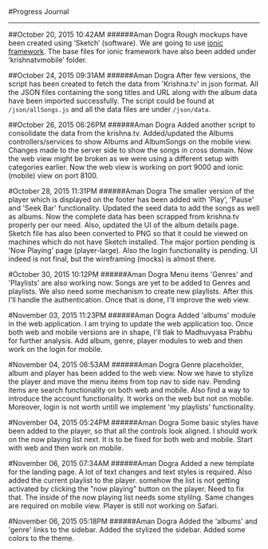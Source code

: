 #Progress Journal

---

##October 20, 2015 10:42AM
######Aman Dogra
Rough mockups have been created using ‘Sketch’ (software). We are going to use [ionic framework](http://ionicframework.com/). The base files for ionic framework have also been added under ‘krishnatvmobile’ folder.

##October 24, 2015 09:31AM
######Aman Dogra
After few versions, the script has been created to fetch the data from 'Krishna.tv' in json format. All the JSON files containing the song titles and URL along with the album data have been imported successfully. The script could be found at `/json/allSongs.js` and all the data files are under `/json/data`.

##October 26, 2015 06:26PM
######Aman Dogra
Added another script to consolidate the data from the krishna.tv. Added/updated the Albums controllers/services to show Albums and AlbumSongs on the mobile view. Changes made to the server side to show the songs in cross domain. Now the web view might be broken as we were using a different setup with categories earlier. Now the web view is working on port 9000 and ionic (mobile) view on port 8100.

#October 28, 2015 11:31PM
######Aman Dogra
The smaller version of the player which is displayed on the footer has been added with 'Play', 'Pause' and 'Seek Bar' functionality.
Updated the seed data to add the songs as well as albums. Now the complete data has been scrapped from krishna.tv properly per our need. Also, updated the UI of the album details page. Sketch file has also been converted to PNG so that it could be viewed on machines which do not have Sketch installed. The major portion pending is 'Now Playing' page (player-large). Also the login functionality is pending. UI indeed is not final, but the wireframing (mocks) is almost there.

#October 30, 2015 10:12PM
######Aman Dogra
Menu items 'Genres' and 'Playlists' are also working now. Songs are yet to be added to Genres and playlists. We also need some mechanism to create new playlists. After this I'll handle the authentication. Once that is done, I'll improve the web view.

#November 03, 2015 11:23PM
######Aman Dogra
Added 'albums' module in the web application. I am trying to update the web application too. Once both web and mobile versions are in shape, I'll tlak to Madhuvyasa Prabhu for further analysis. Add album, genre, player modules to web and then work on the login for mobile.

#November 04, 2015 06:53AM
######Aman Dogra
Genre placeholder, album and player has been added to the web view. Now we have to stylize the player and move the menu items from top nav to side nav. Pending items are search functionality on both web and mobile. Also find a way to introduce the account functionality. It works on the web but not on mobile. Moreover, login is not worth untill we implement 'my playlists' functionality.

#November 04, 2015 05:24PM
######Aman Dogra
Some basic styles have been added to the player, so that all the controls look aligned. I should work on the now playing list next. It is to be fixed for both web and mobile. Start with web and then work on mobile.

#November 06, 2015 07:34AM
######Aman Dogra
Added a new template for the landing page. A lot of text changes and text styles is required. Also added the current playlist to the player. somehow the list is not getting activated by clicking the "now playing" button on the player. Need to fix that. The inside of the now playing list needs some stylilng. Same changes are required on mobile view. Player is still not working on Safari.

#November 06, 2015 05:18PM
######Aman Dogra
Added the 'albums' and 'genre' links to the sidebar. Added the stylized the sidebar. Added some colors to the theme.